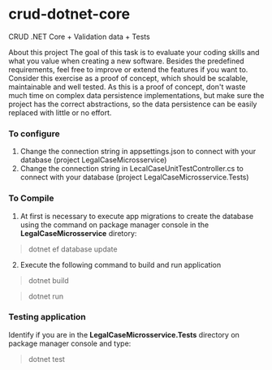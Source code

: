 # crud-dotnet-core
CRUD .NET Core + Validation data + Tests

About this project
The goal of this task is to evaluate your coding skills and what you value when creating a new software. Besides the predefined requirements, feel free to improve or
extend the features if you want to. Consider this exercise as a proof of concept, which should be scalable, maintainable and well tested. As this is a proof of concept,
don't waste much time on complex data persistence implementations, but make sure the project has the correct abstractions, so the data persistence can be easily
replaced with little or no effort.

### To configure

1. Change the connection string in appsettings.json to connect with your database (project LegalCaseMicrosservice)
2. Change the connection string in LecalCaseUnitTestController.cs to connect with your database (project LegalCaseMicrosservice.Tests)

### To Compile

1. At first is necessary to execute app migrations to create the database using the command on package manager console in the **LegalCaseMicrosservice** diretory:
> dotnet ef database update
2. Execute the following command to build and run application
> dotnet build

> dotnet run

### Testing application

Identify if you are in the **LegalCaseMicrosservice.Tests** directory on package manager console and type:
> dotnet test
